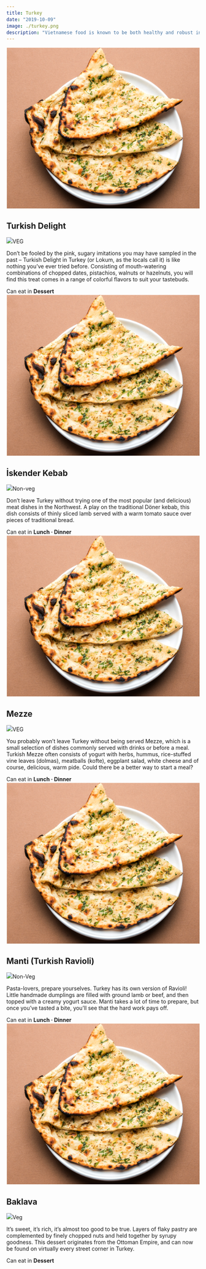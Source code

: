 ```yaml
---
title: Turkey
date: "2019-10-09"
image: ./turkey.png
description: "Vietnamese food is known to be both healthy and robust in flavour, thanks its generous combination of fresh herbs and greens, paired with rice, noodles, seafood, pork and beef. Here's what you must try..."
---
```

<!-- Turkish Delight  -->
  <article class="article-wrap">
    <div class="img-box">
      <img src="/naan.png" class="country-img"/>
    </div>
    <div class="list-txt">
      <div class="txt-desc">
        <h2>Turkish Delight</h2>
        <div class="food-type">
          <span class="veg"><span class="n-veg"><img src="/food-icon.svg" />VEG</span>
        </div>
        <p>Don’t be fooled by the pink, sugary imitations you may have sampled in the past – Turkish Delight in Turkey (or Lokum, as the locals call it) is like nothing you’ve ever tried before. Consisting of mouth-watering combinations of chopped dates, pistachios, walnuts or hazelnuts, you will find this treat comes in a range of colorful flavors to suit your tastebuds.</p>
      </div>
      <div class="tags">
        <span>Can eat in <strong>Dessert</strong></span>
      </div>
    </div>
  </article>

  <!-- İskender Kebab -->
  <article class="article-wrap">
    <div class="img-box">
      <img src="/naan.png" class="country-img"/>
    </div>
    <div class="list-txt">
      <div class="txt-desc">
        <h2>İskender Kebab</h2>
        <div class="food-type">
          <span class="veg"><img src="/food-icon.svg" />Non-veg</span>
        </div>
        <p>Don’t leave Turkey without trying one of the most popular (and delicious) meat dishes in the Northwest. A play on the traditional Döner kebab, this dish consists of thinly sliced lamb served with a warm tomato sauce over pieces of traditional bread.</p>
      </div>
      <div class="tags">
        <span>Can eat in <strong>Lunch · Dinner</strong></span>
      </div>
    </div>
  </article>

  <!-- Mezze -->
  <article class="article-wrap">
    <div class="img-box">
      <img src="/naan.png" class="country-img"/>
    </div>
    <div class="list-txt">
      <div class="txt-desc">
        <h2>Mezze</h2>
        <div class="food-type">
          <span class="veg"><img src="/food-icon.svg" />VEG</span>
        </div>
        <p>You probably won’t leave Turkey without being served Mezze, which is a small selection of dishes commonly served with drinks or before a meal. Turkish Mezze often consists of yogurt with herbs, hummus, rice-stuffed vine leaves (dolmas), meatballs (kofte), eggplant salad, white cheese and of course, delicious, warm pide. Could there be a better way to start a meal?</p>
      </div>
      <div class="tags">
        <span>Can eat in <strong>Lunch · Dinner</strong></span>
      </div>
    </div>
  </article>

  <!-- Manti (Turkish Ravioli) -->
  <article class="article-wrap">
    <div class="img-box">
      <img src="/naan.png" class="country-img"/>
    </div>
    <div class="list-txt">
      <div class="txt-desc">
        <h2>Manti (Turkish Ravioli)</h2>
        <div class="food-type">
          <span class="veg"><img src="/food-icon.svg" />Non-Veg</span>
        </div>
        <p>Pasta-lovers, prepare yourselves. Turkey has its own version of Ravioli! Little handmade dumplings are filled with ground lamb or beef, and then topped with a creamy yogurt sauce. Manti takes a lot of time to prepare, but once you’ve tasted a bite, you’ll see that the hard work pays off.</p>
      </div>
      <div class="tags">
        <span>Can eat in <strong>Lunch · Dinner</strong></span>
      </div>
    </div>
  </article>

  <!-- Baklava -->
  <article class="article-wrap">
    <div class="img-box">
      <img src="/naan.png" class="country-img"/>
    </div>
    <div class="list-txt">
      <div class="txt-desc">
        <h2>Baklava</h2>
        <div class="food-type">
          <span class="veg"><img src="/food-icon.svg" />Veg</span>
        </div>
        <p>It’s sweet, it’s rich, it’s almost too good to be true. Layers of flaky pastry are complemented by finely chopped nuts and held together by syrupy goodness. This dessert originates from the Ottoman Empire, and can now be found on virtually every street corner in Turkey.</p>
      </div>
      <div class="tags">
        <span>Can eat in <strong>Dessert</strong></span>
      </div>
    </div>
  </article>
